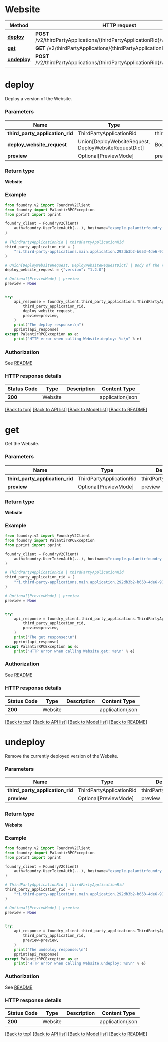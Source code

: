 # Website

Method | HTTP request |
------------- | ------------- |
[**deploy**](#deploy) | **POST** /v2/thirdPartyApplications/{thirdPartyApplicationRid}/website/deploy |
[**get**](#get) | **GET** /v2/thirdPartyApplications/{thirdPartyApplicationRid}/website |
[**undeploy**](#undeploy) | **POST** /v2/thirdPartyApplications/{thirdPartyApplicationRid}/website/undeploy |

# **deploy**
Deploy a version of the Website.

### Parameters

Name | Type | Description  | Notes |
------------- | ------------- | ------------- | ------------- |
**third_party_application_rid** | ThirdPartyApplicationRid | thirdPartyApplicationRid |  |
**deploy_website_request** | Union[DeployWebsiteRequest, DeployWebsiteRequestDict] | Body of the request |  |
**preview** | Optional[PreviewMode] | preview | [optional] |

### Return type
**Website**

### Example

```python
from foundry.v2 import FoundryV2Client
from foundry import PalantirRPCException
from pprint import pprint

foundry_client = FoundryV2Client(
    auth=foundry.UserTokenAuth(...), hostname="example.palantirfoundry.com"
)

# ThirdPartyApplicationRid | thirdPartyApplicationRid
third_party_application_rid = (
    "ri.third-party-applications.main.application.292db3b2-b653-4de6-971c-7e97a7b881d6"
)

# Union[DeployWebsiteRequest, DeployWebsiteRequestDict] | Body of the request
deploy_website_request = {"version": "1.2.0"}

# Optional[PreviewMode] | preview
preview = None


try:
    api_response = foundry_client.third_party_applications.ThirdPartyApplication.Website.deploy(
        third_party_application_rid,
        deploy_website_request,
        preview=preview,
    )
    print("The deploy response:\n")
    pprint(api_response)
except PalantirRPCException as e:
    print("HTTP error when calling Website.deploy: %s\n" % e)

```



### Authorization

See [README](../../../../README.md#authorization)

### HTTP response details
| Status Code | Type        | Description | Content Type |
|-------------|-------------|-------------|------------------|
**200** | Website  |  | application/json |

[[Back to top]](#) [[Back to API list]](../../../../README.md#documentation-for-api-endpoints) [[Back to Model list]](../../../../README.md#models-v2-link) [[Back to README]](../../../../README.md)

# **get**
Get the Website.

### Parameters

Name | Type | Description  | Notes |
------------- | ------------- | ------------- | ------------- |
**third_party_application_rid** | ThirdPartyApplicationRid | thirdPartyApplicationRid |  |
**preview** | Optional[PreviewMode] | preview | [optional] |

### Return type
**Website**

### Example

```python
from foundry.v2 import FoundryV2Client
from foundry import PalantirRPCException
from pprint import pprint

foundry_client = FoundryV2Client(
    auth=foundry.UserTokenAuth(...), hostname="example.palantirfoundry.com"
)

# ThirdPartyApplicationRid | thirdPartyApplicationRid
third_party_application_rid = (
    "ri.third-party-applications.main.application.292db3b2-b653-4de6-971c-7e97a7b881d6"
)

# Optional[PreviewMode] | preview
preview = None


try:
    api_response = foundry_client.third_party_applications.ThirdPartyApplication.Website.get(
        third_party_application_rid,
        preview=preview,
    )
    print("The get response:\n")
    pprint(api_response)
except PalantirRPCException as e:
    print("HTTP error when calling Website.get: %s\n" % e)

```



### Authorization

See [README](../../../../README.md#authorization)

### HTTP response details
| Status Code | Type        | Description | Content Type |
|-------------|-------------|-------------|------------------|
**200** | Website  |  | application/json |

[[Back to top]](#) [[Back to API list]](../../../../README.md#documentation-for-api-endpoints) [[Back to Model list]](../../../../README.md#models-v2-link) [[Back to README]](../../../../README.md)

# **undeploy**
Remove the currently deployed version of the Website.

### Parameters

Name | Type | Description  | Notes |
------------- | ------------- | ------------- | ------------- |
**third_party_application_rid** | ThirdPartyApplicationRid | thirdPartyApplicationRid |  |
**preview** | Optional[PreviewMode] | preview | [optional] |

### Return type
**Website**

### Example

```python
from foundry.v2 import FoundryV2Client
from foundry import PalantirRPCException
from pprint import pprint

foundry_client = FoundryV2Client(
    auth=foundry.UserTokenAuth(...), hostname="example.palantirfoundry.com"
)

# ThirdPartyApplicationRid | thirdPartyApplicationRid
third_party_application_rid = (
    "ri.third-party-applications.main.application.292db3b2-b653-4de6-971c-7e97a7b881d6"
)

# Optional[PreviewMode] | preview
preview = None


try:
    api_response = foundry_client.third_party_applications.ThirdPartyApplication.Website.undeploy(
        third_party_application_rid,
        preview=preview,
    )
    print("The undeploy response:\n")
    pprint(api_response)
except PalantirRPCException as e:
    print("HTTP error when calling Website.undeploy: %s\n" % e)

```



### Authorization

See [README](../../../../README.md#authorization)

### HTTP response details
| Status Code | Type        | Description | Content Type |
|-------------|-------------|-------------|------------------|
**200** | Website  |  | application/json |

[[Back to top]](#) [[Back to API list]](../../../../README.md#documentation-for-api-endpoints) [[Back to Model list]](../../../../README.md#models-v2-link) [[Back to README]](../../../../README.md)

